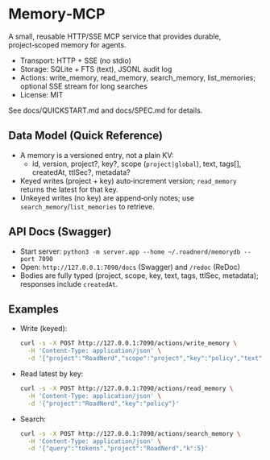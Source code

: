 # Memory‑MCP

A small, reusable HTTP/SSE MCP service that provides durable, project‑scoped memory for agents.

- Transport: HTTP + SSE (no stdio)
- Storage: SQLite + FTS (text), JSONL audit log
- Actions: write_memory, read_memory, search_memory, list_memories; optional SSE stream for long searches
- License: MIT

See docs/QUICKSTART.md and docs/SPEC.md for details.

## Data Model (Quick Reference)
- A memory is a versioned entry, not a plain KV:
  - id, version, project?, key?, scope (`project|global`), text, tags[], createdAt, ttlSec?, metadata?
- Keyed writes (project + key) auto‑increment version; `read_memory` returns the latest for that key.
- Unkeyed writes (no key) are append‑only notes; use `search_memory`/`list_memories` to retrieve.

## API Docs (Swagger)
- Start server: `python3 -m server.app --home ~/.roadnerd/memorydb --port 7090`
- Open: `http://127.0.0.1:7090/docs` (Swagger) and `/redoc` (ReDoc)
- Bodies are fully typed (project, scope, key, text, tags, ttlSec, metadata); responses include `createdAt`.

## Examples
- Write (keyed):
  ```bash
  curl -s -X POST http://127.0.0.1:7090/actions/write_memory \
    -H 'Content-Type: application/json' \
    -d '{"project":"RoadNerd","scope":"project","key":"policy","text":"Dynamic tokens: max(512, n*120)","tags":["decision","prompt"],"metadata":{"source":"doc"}}'
  ```
- Read latest by key:
  ```bash
  curl -s -X POST http://127.0.0.1:7090/actions/read_memory \
    -H 'Content-Type: application/json' \
    -d '{"project":"RoadNerd","key":"policy"}'
  ```
- Search:
  ```bash
  curl -s -X POST http://127.0.0.1:7090/actions/search_memory \
    -H 'Content-Type: application/json' \
    -d '{"query":"tokens","project":"RoadNerd","k":5}'
  ```

